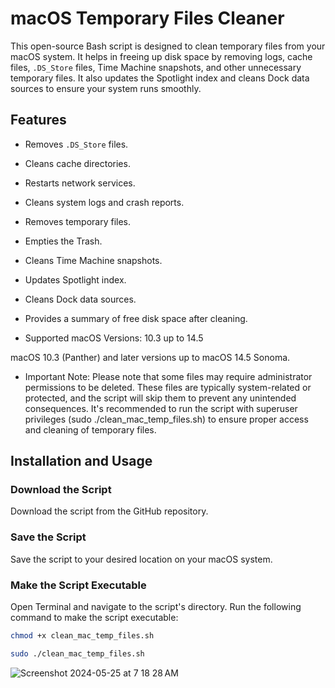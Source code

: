 # macOS Temporary Files Cleaner

This open-source Bash script is designed to clean temporary files from your macOS system. It helps in freeing up disk space by removing logs, cache files, `.DS_Store` files, Time Machine snapshots, and other unnecessary temporary files. It also updates the Spotlight index and cleans Dock data sources to ensure your system runs smoothly.

## Features

- Removes `.DS_Store` files.
- Cleans cache directories.
- Restarts network services.
- Cleans system logs and crash reports.
- Removes temporary files.
- Empties the Trash.
- Cleans Time Machine snapshots.
- Updates Spotlight index.
- Cleans Dock data sources.
- Provides a summary of free disk space after cleaning.

- Supported macOS Versions: 10.3 up to 14.5

macOS 10.3 (Panther) and later versions up to macOS 14.5 Sonoma.
- Important Note:
Please note that some files may require administrator permissions to be deleted. These files are typically system-related or protected, and the script will skip them to prevent any unintended consequences. It's recommended to run the script with superuser privileges (sudo ./clean_mac_temp_files.sh) to ensure proper access and cleaning of temporary files.

## Installation and Usage

### Download the Script
Download the script from the GitHub repository.

### Save the Script
Save the script to your desired location on your macOS system.

### Make the Script Executable
Open Terminal and navigate to the script's directory. Run the following command to make the script executable:

```bash
chmod +x clean_mac_temp_files.sh
```
```bash
sudo ./clean_mac_temp_files.sh
```
![Screenshot 2024-05-25 at 7 18 28 AM](https://github.com/TorranceTech/macOS-Temporary-Files-Cleaner/assets/170806445/b785266f-2a04-4e44-92cc-eb2298e368db)

